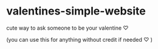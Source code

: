 # valentines-simple-website
cute way to ask someone to be your valentine ♡

(you can use this for anything without credit if needed ♡ )
